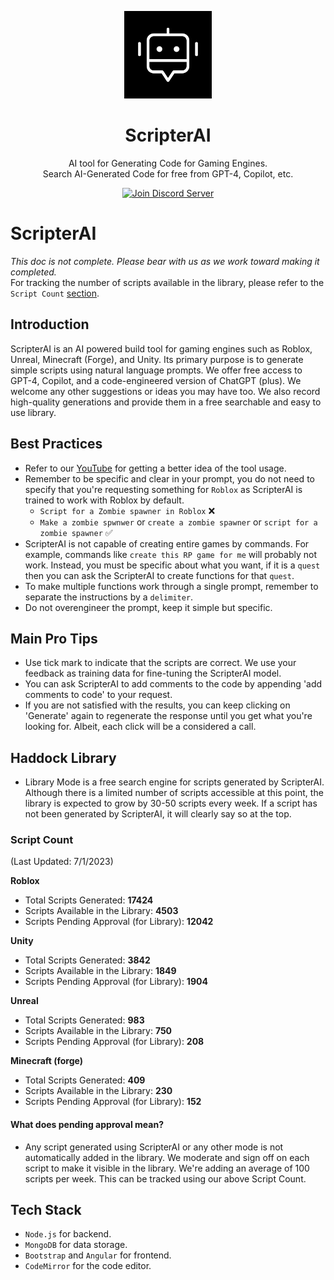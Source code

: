 <p align="center">
  <picture>
    <source media="(prefers-color-scheme: dark)" srcset="https://github.com/asaxena0824/ScripterAI/blob/main/RSA_6.png?raw=true" height="140">
    <img alt="logo" src="https://github.com/asaxena0824/ScripterAI/blob/main/RSA_6.png?raw=true" height="140">
  </picture>
  <h1 align="center">ScripterAI</h1>
  <p align="center">AI tool for Generating Code for Gaming Engines. <br> Search AI-Generated Code for free from GPT-4, Copilot, etc.</p>
</p>


<div align="center">

[![Join Discord Server](https://img.shields.io/badge/discord%20community-join-blue)](https://discord.gg/Km4rKqWav6)

</div><p>


# ScripterAI

<i> This doc is not complete. Please bear with us as we work toward making it completed.</i> <br>
For tracking the number of scripts available in the library, please refer to the `Script Count` [section](https://github.com/asaxena0824/ScripterAI#script-count). <br>

## Introduction

ScripterAI is an AI powered build tool for gaming engines such as Roblox, Unreal, Minecraft (Forge), and Unity. Its primary purpose is to generate simple scripts using natural language prompts. We offer free access to GPT-4, Copilot, and a code-engineered version of ChatGPT (plus). We welcome any other suggestions or ideas you may have too. We also record high-quality generations and provide them in a free searchable and easy to use library.

## Best Practices

* Refer to our [YouTube](https://www.youtube.com/@haddockai) for getting a better idea of the tool usage. 
* Remember to be specific and clear in your prompt, you do not need to specify that you're requesting something for ```Roblox``` as ScripterAI is trained to work with Roblox by default.
  * ```Script for a Zombie spawner in Roblox``` ❌
  * ```Make a zombie spwnwer``` or ```create a zombie spawner``` or ```script for a zombie spawner``` :white_check_mark:
* ScripterAI is not capable of creating entire games by commands. For example, commands like ```create this RP game for me``` will probably not work. Instead, you must be specific about what you want, if it is a ```quest``` then you can ask the ScripterAI to create functions for that ```quest```.
* To make multiple functions work through a single prompt, remember to separate the instructions by a `delimiter`.
* Do not overengineer the prompt, keep it simple but specific. 

## Main Pro Tips

* Use tick mark to indicate that the scripts are correct. We use your feedback as training data for fine-tuning the ScripterAI model.
* You can ask ScripterAI to add comments to the code by appending 'add comments to code' to your request.
* If you are not satisfied with the results, you can keep clicking on 'Generate' again to regenerate the response until you get what you're looking for. Albeit, each click will be a considered a call.

## Haddock Library 
* Library Mode is a free search engine for scripts generated by ScripterAI. Although there is a limited number of scripts accessible at this point, the library is expected to grow by 30-50 scripts every week. If a script has not been generated by ScripterAI, it will clearly say so at the top.

### Script Count 
(Last Updated: 7/1/2023)

**Roblox**

* Total Scripts Generated: **17424**
* Scripts Available in the Library: **4503**
* Scripts Pending Approval (for Library): **12042**

**Unity**

* Total Scripts Generated: **3842**
* Scripts Available in the Library: **1849**
* Scripts Pending Approval (for Library): **1904**

**Unreal**

* Total Scripts Generated: **983**
* Scripts Available in the Library: **750**
* Scripts Pending Approval (for Library): **208**

**Minecraft (forge)**

* Total Scripts Generated: **409**
* Scripts Available in the Library: **230**
* Scripts Pending Approval (for Library): **152**

#### What does pending approval mean?

* Any script generated using ScripterAI or any other mode is not automatically added in the library. We moderate and sign off on each script to make it visible in the library. We're adding an average of 100 scripts per week. This can be tracked using our above Script Count.

## Tech Stack 

* `Node.js` for backend.
* `MongoDB` for data storage.
* `Bootstrap` and `Angular` for frontend.
* `CodeMirror` for the code editor. 


